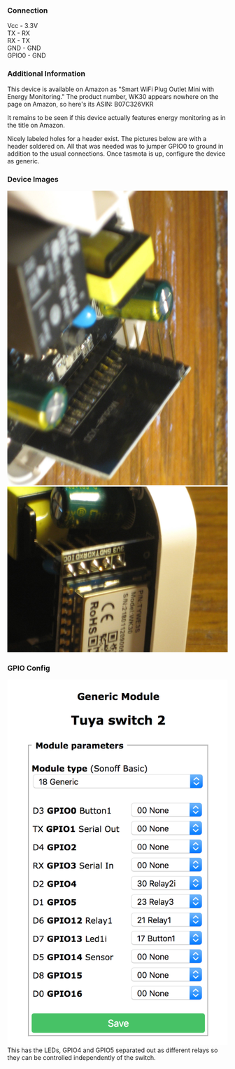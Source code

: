 ### Connection
Vcc - 3.3V  
TX - RX  
RX - TX  
GND - GND   
GPIO0 - GND

### Additional Information
This device is available on Amazon as "Smart WiFi Plug Outlet Mini with Energy Monitoring." The product number, WK30 appears nowhere on the page on Amazon, so here's its ASIN: B07C326VKR

It remains to be seen if this device actually features energy monitoring as in the title on Amazon.

Nicely labeled holes for a header exist. The pictures below are with a header soldered on. All that was needed was to jumper GPIO0 to ground in addition to the usual connections. Once tasmota is up, configure the device as generic.
     
### Device Images
![1](https://raw.githubusercontent.com/kceventus/ha/master/wk40/one.jpg)   
![2](https://raw.githubusercontent.com/kceventus/ha/master/wk40/two.jpg)   


### GPIO Config
![gpio config](https://raw.githubusercontent.com/kceventus/ha/master/wk40/gpio.png)   
This has the LEDs, GPIO4 and GPIO5 separated out as different relays so they can be controlled independently of the switch.
